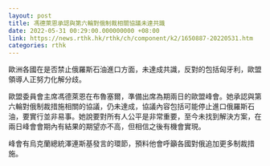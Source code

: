 ```yaml
---
layout: post
title: 馮德萊恩承認與第六輪對俄制裁相關協議未達共識
date: 2022-05-31 00:29:00.000000000 +08:00
link: https://news.rthk.hk/rthk/ch/component/k2/1650887-20220531.htm
categories: rthk
---
```


歐洲各國在是否禁止俄羅斯石油進口方面，未達成共識，反對的包括匈牙利，歐盟領導人正努力化解分歧。

歐盟委員會主席馮德萊恩在布魯塞爾，準備出席為期兩日的歐盟峰會。她承認與第六輪對俄制裁措施相關的協議，仍未達成，協議內容包括可能停止進口俄羅斯石油，要實行並非易事。她說要對所有人公平是非常重要，至今未找到解決方案，在兩日峰會會期內有結果的期望亦不高，但相信之後有機會實現。

峰會有烏克蘭總統澤連斯基發言的環節，預料他會呼籲各國對俄追加更多制裁措施。
